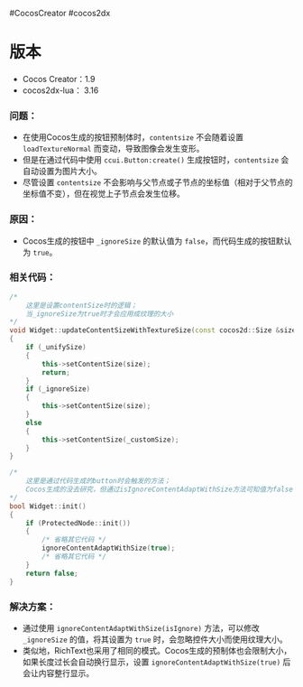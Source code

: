 #CocosCreator #cocos2dx 
# 版本
- Cocos Creator：1.9
- cocos2dx-lua： 3.16

### 问题：
- 在使用Cocos生成的按钮预制体时，`contentsize` 不会随着设置 `loadTextureNormal` 而变动，导致图像会发生变形。
- 但是在通过代码中使用 `ccui.Button:create()` 生成按钮时，`contentsize` 会自动设置为图片大小。
- 尽管设置 `contentsize` 不会影响与父节点或子节点的坐标值（相对于父节点的坐标值不变），但在视觉上子节点会发生位移。

### 原因：
- Cocos生成的按钮中 `_ignoreSize` 的默认值为 `false`，而代码生成的按钮默认为 `true`。

### 相关代码：

```cpp
/*
	这里是设置contentSize时的逻辑；
	当_ignoreSize为true时才会应用成纹理的大小
*/
void Widget::updateContentSizeWithTextureSize(const cocos2d::Size &size)
{
    if (_unifySize)
    {
        this->setContentSize(size);
        return;
    }
    if (_ignoreSize)
    {
        this->setContentSize(size);
    }
    else
    {
        this->setContentSize(_customSize);
    }
}

/* 
	这里是通过代码生成的button时会触发的方法；
	Cocos生成的没去研究，但通过isIgnoreContentAdaptWithSize方法可知值为false；
*/
bool Widget::init()
{
    if (ProtectedNode::init())
    {
        /* 省略其它代码 */
        ignoreContentAdaptWithSize(true);
        /* 省略其它代码 */
    }
    return false;
}
```

### 解决方案：
- 通过使用 `ignoreContentAdaptWithSize(isIgnore)` 方法，可以修改 `_ignoreSize` 的值，将其设置为 `true` 时，会忽略控件大小而使用纹理大小。
- 类似地，RichText也采用了相同的模式。Cocos生成的预制体也会限制大小，如果长度过长会自动换行显示，设置 `ignoreContentAdaptWithSize(true)` 后会让内容整行显示。